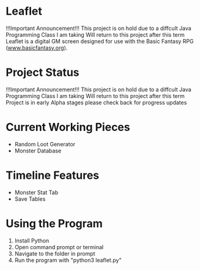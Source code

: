 # Leaflet
!!!Important Announcement!!!
This project is on hold due to a diffcult Java Programming Class I am taking
Will return to this project after this term
Leaflet is a digital GM screen designed for use with the Basic Fantasy RPG (www.basicfantasy.org).

# Project Status
!!!Important Announcement!!!
This project is on hold due to a diffcult Java Programming Class I am taking
Will return to this project after this term
Project is in early Alpha stages please check back for progress updates

# Current Working Pieces
- Random Loot Generator
- Monster Database

# Timeline Features
- Monster Stat Tab
- Save Tables

# Using the Program
1. Install Python
2. Open command prompt or terminal
3. Navigate to the folder in prompt
4. Run the program with "python3 leaflet.py"
